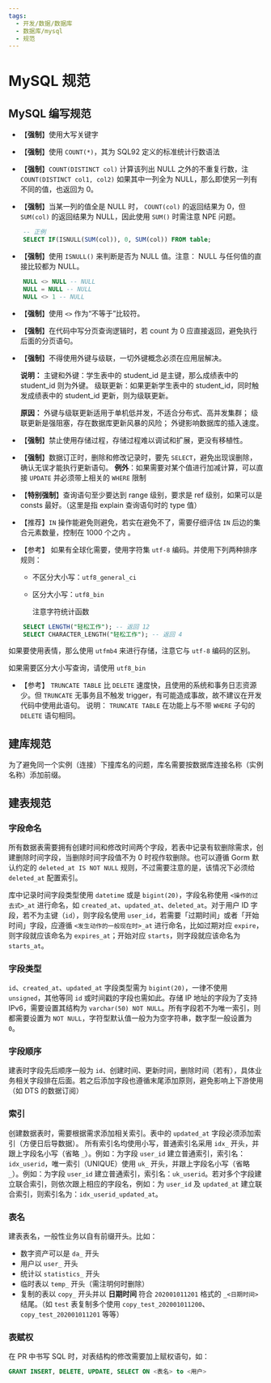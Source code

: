 ```yaml
---
tags:
  - 开发/数据/数据库
  - 数据库/mysql
  - 规范
---
```


# MySQL 规范

## MySQL 编写规范

- 【**强制**】使用大写关键字

- 【**强制**】使用 `COUNT(*)`，其为 SQL92 定义的标准统计行数语法

- 【**强制**】`COUNT(DISTINCT col)` 计算该列出 NULL 之外的不重复行数，注 `COUNT(DISTINCT col1, col2)` 如果其中一列全为 NULL，那么即使另一列有不同的值，也返回为 0。

- 【**强制**】当某一列的值全是 NULL 时， `COUNT(col)` 的返回结果为 0，但 `SUM(col)` 的返回结果为 NULL，因此使用 `SUM()` 时需注意 NPE 问题。

```sql
    -- 正例
    SELECT IF(ISNULL(SUM(col)), 0, SUM(col)) FROM table;
```

- 【**强制**】使用 `ISNULL()` 来判断是否为 NULL 值。注意： NULL 与任何值的直接比较都为 NULL。

```sql
    NULL <> NULL -- NULL
    NULL = NULL -- NULL
    NULL <> 1 -- NULL
```

- 【**强制**】使用 `<>` 作为“不等于”比较符。

- 【**强制**】在代码中写分页查询逻辑时，若 count 为 0 应直接返回，避免执行后面的分页语句。

- 【**强制**】不得使用外键与级联，一切外键概念必须在应用层解决。

    **说明：**
    主键和外键：学生表中的 student_id 是主键，那么成绩表中的 student_id 则为外键。
    级联更新：如果更新学生表中的 student_id，同时触发成绩表中的 student_id 更新，则为级联更新。

    **原因：**
    外键与级联更新适用于单机低并发，不适合分布式、高并发集群； 级联更新是强阻塞，存在数据库更新风暴的风险； 外键影响数据库的插入速度。

- 【**强制**】禁止使用存储过程，存储过程难以调试和扩展，更没有移植性。

- 【**强制**】数据订正时，删除和修改记录时，要先 `SELECT`，避免出现误删除，确认无误才能执行更新语句。
    **例外**：如果需要对某个值进行加减计算，可以直接 `UPDATE` 并必须带上相关的 `WHERE` 限制

- 【**特别强制**】查询语句至少要达到 range 级别，要求是 ref 级别，如果可以是 consts 最好。（这里是指 explain 查询语句时的 type 值）

- 【推荐】`IN` 操作能避免则避免，若实在避免不了，需要仔细评估 `IN` 后边的集合元素数量，控制在 1000 个之内 。

- 【参考】 如果有全球化需要，使用字符集 `utf-8` 编码。并使用下列两种排序规则：

  - 不区分大小写：`utf8_general_ci`
  - 区分大小写：`utf8_bin`

    注意字符统计函数

```sql
    SELECT LENGTH("轻松工作"); -- 返回 12
    SELECT CHARACTER_LENGTH("轻松工作"); -- 返回 4
```

如果要使用表情，那么使用 `utfmb4` 来进行存储，注意它与 `utf-8` 编码的区别。

如果需要区分大小写查询，请使用 `utf8_bin`

- 【参考】 `TRUNCATE TABLE` 比 `DELETE` 速度快，且使用的系统和事务日志资源少。但 `TRUNCATE` 无事务且不触发 trigger，有可能造成事故，故不建议在开发代码中使用此语句。
    说明： `TRUNCATE TABLE` 在功能上与不带 `WHERE` 子句的 `DELETE` 语句相同。

## 建库规范

为了避免同一个实例（连接）下撞库名的问题，库名需要按数据库连接名称（实例名称）添加前缀。

## 建表规范

### 字段命名

所有数据表需要拥有创建时间和修改时间两个字段，若表中记录有软删除需求，创建删除时间字段，当删除时间字段值不为 0 时视作软删除。也可以遵循 Gorm 默认约定的 `deleted_at IS NOT NULL` 规则，不过需要注意的是，该情况下必须给 `deleted_at` 配置索引。

库中记录时间字段类型使用 `datetime` 或是 `bigint(20)`，字段名称使用 `<操作的过去式>_at` 进行命名，如 `created_at`、`updated_at`、`deleted_at`。对于用户 ID 字段，若不为主键（`id`），则字段名使用 `user_id`，若需要「过期时间」或者「开始时间」字段，应遵循 `<发生动作的一般现在时>_at` 进行命名，比如过期对应 `expire`，则字段就应该命名为 `expires_at`；开始对应 `starts`，则字段就应该命名为 `starts_at`。

### 字段类型

`id`、`created_at`、`updated_at` 字段类型需为 `bigint(20)`，一律不使用 `unsigned`，其他等同 `id` 或时间戳的字段也需如此。存储 IP 地址的字段为了支持 IPv6，需要设置其结构为 `varchar(50) NOT NULL`。所有字段若不为唯一索引，则都需要设置为 `NOT NULL`，字符型默认值一般为为空字符串，数字型一般设置为 `0`。

### 字段顺序

建表时字段先后顺序一般为 `id`、创建时间、更新时间，删除时间（若有），具体业务相关字段排在后面。若之后添加字段也遵循末尾添加原则，避免影响上下游使用（如 DTS 的数据订阅）

### 索引

创建数据表时，需要根据需求添加相关索引。表中的 `updated_at` 字段必须添加索引（方便日后导数据）。
所有索引名均使用小写，普通索引名采用 `idx_` 开头，并跟上字段名小写（省略 `_`）。例如：为字段 `user_id` 建立普通索引，索引名：`idx_userid`，唯一索引（UNIQUE）使用 `uk_` 开头，并跟上字段名小写（省略 `_`）。例如：为字段 `user_id` 建立普通索引，索引名：`uk_userid`。若对多个字段建立联合索引，则依次跟上相应的字段名，例如：为 `user_id` 及 `updated_at` 建立联合索引，则索引名为：`idx_userid_updated_at`。

### 表名

建表表名，一般性业务以自有前缀开头。比如：

- 数字资产可以是 `da_` 开头
- 用户以 `user_` 开头
- 统计以 `statistics_` 开头
- 临时表以 `temp_` 开头（需注明何时删除）
- 复制的表以 `copy_` 开头并以 **日期时间** 符合 `202001011201` 格式的 `_<日期时间>` 结尾。（如 `test` 表复制多个使用 `copy_test_202001011200`、`copy_test_202001011201` 等等）

### 表赋权

在 PR 中书写 SQL 时，对表结构的修改需要加上赋权语句，如：

```sql
GRANT INSERT, DELETE, UPDATE, SELECT ON <表名> to <用户>
```
